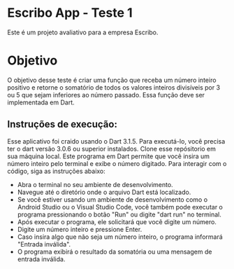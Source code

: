 # Escribo App - Teste 1

Este é um projeto avaliativo para a empresa Escribo.


# Objetivo

O objetivo desse teste é criar uma função que receba um número inteiro positivo e retorne o somatório de todos os valores
inteiros divisíveis por 3 ou 5 que sejam inferiores ao número passado. Essa função deve ser implementada em Dart.

## Instruções de execução:

Esse aplicativo foi craido usando o Dart 3.1.5. Para executá-lo, você precisa ter o dart versão 3.0.6 ou superior instalados.
Clone esse repósitorio em sua máquina local.
Este programa em Dart permite que você insira um número inteiro pelo terminal e exibe o número digitado.
Para interagir com o código, siga as instruções abaixo:

- Abra o terminal no seu ambiente de desenvolvimento.
- Navegue até o diretório onde o arquivo Dart está localizado.
- Se você estiver usando um ambiente de desenvolvimento como o Android Studio ou o Visual Studio Code,
você também pode executar o programa pressionando o botão "Run" ou digite "dart run" no terminal.
- Após executar o programa, ele solicitará que você digite um número.
- Digite um número inteiro e pressione Enter.
- Caso insira algo que não seja um número inteiro, o programa informará "Entrada inválida".
- O programa exibirá o resultado da somatória ou uma mensagem de entrada inválida.